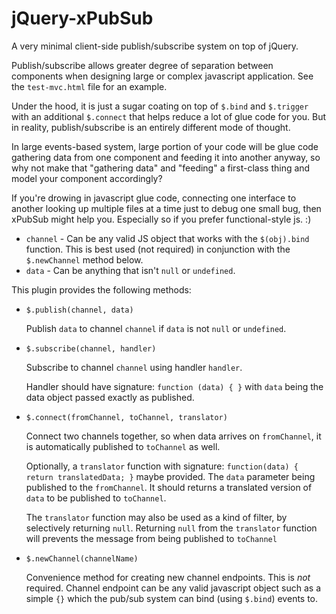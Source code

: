 
# jQuery-xPubSub

A very minimal client-side publish/subscribe system on top of jQuery.

Publish/subscribe allows greater degree of separation between components when
designing large or complex javascript application. See the `test-mvc.html`
file for an example.

Under the hood, it is just a sugar coating on top of `$.bind` and `$.trigger` 
with an additional `$.connect` that helps reduce a lot of
glue code for you. But in reality, publish/subscribe is an entirely different
mode of thought.

In large events-based system, large portion of your code will be glue code
gathering data from one component and feeding it into another anyway, so why
not make that "gathering data" and "feeding" a first-class thing and model
your component accordingly?

If you're drowing in javascript glue code, connecting one interface to another
looking up multiple files at a time just to debug one small bug, then xPubSub
might help you. Especially so if you prefer functional-style js. :)

* `channel` - Can be any valid JS object that works with the `$(obj).bind`
  function. This is best used (not required) in conjunction with the
  `$.newChannel` method below.
* `data` - Can be anything that isn't `null` or `undefined`.

This plugin provides the following methods:

* `$.publish(channel, data)`

  Publish `data` to channel `channel` if `data` is not `null` or `undefined`.

* `$.subscribe(channel, handler)`

  Subscribe to channel `channel` using handler `handler`.

  Handler should have signature: `function (data) { }` with `data` being
  the data object passed exactly as published.

* `$.connect(fromChannel, toChannel, translator)`

  Connect two channels together, so when data arrives on `fromChannel`, it is
  automatically published to `toChannel` as well.

  Optionally, a `translator` function with signature:
  `function(data) { return translatedData; }` maybe provided.
  The `data` parameter being published to the `fromChannel`. It should returns
  a translated version of `data` to be published to `toChannel`.
  
  The `translator` function may also be used as a kind of filter, by selectively
  returning `null`. Returning `null` from the `translator` function will
  prevents the message from being published to `toChannel`

* `$.newChannel(channelName)`

  Convenience method for creating new channel endpoints. This is *not* required.
  Channel endpoint can be any valid javascript object such as a simple `{}`
  which the pub/sub system can bind (using `$.bind`) events to.

